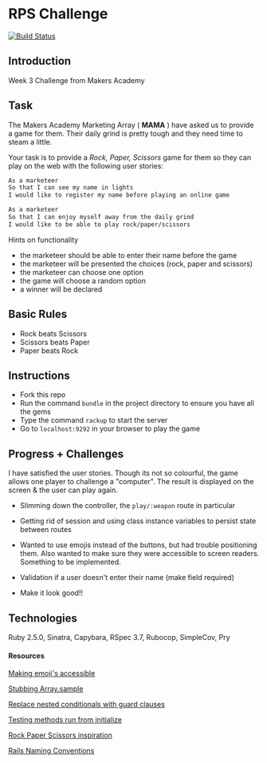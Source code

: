 # RPS Challenge 
[![Build Status](https://travis-ci.org/Danielandro/rps-challenge.svg?branch=master)](https://travis-ci.org/Danielandro/rps-challenge)

Introduction 
------------

Week 3 Challenge from Makers Academy

Task
----

The Makers Academy Marketing Array ( **MAMA** ) have asked us to provide a game for them. Their daily grind is pretty tough and they need time to steam a little.

Your task is to provide a _Rock, Paper, Scissors_ game for them so they can play on the web with the following user stories:

```sh
As a marketeer
So that I can see my name in lights
I would like to register my name before playing an online game

As a marketeer
So that I can enjoy myself away from the daily grind
I would like to be able to play rock/paper/scissors
```

Hints on functionality

- the marketeer should be able to enter their name before the game
- the marketeer will be presented the choices (rock, paper and scissors)
- the marketeer can choose one option
- the game will choose a random option
- a winner will be declared

## Basic Rules

- Rock beats Scissors
- Scissors beats Paper
- Paper beats Rock

Instructions
------------
* Fork this repo
* Run the command `bundle` in the project directory to ensure you have all the gems
* Type the command `rackup` to start the server
* Go to `localhost:9292` in your browser to play the game

Progress + Challenges
--------
I have satisfied the user stories. Though its not so colourful, the game allows one player to challenge a "computer". The result is displayed on the screen & the user can play again.

* Slimming down the controller, the `play/:weapon` route in particular

* Getting rid of session and using class instance variables to persist state between routes

* Wanted to use emojis instead of the buttons, but had trouble positioning them. Also wanted to make sure they were accessible to screen readers. Something to be implemented.

* Validation if a user doesn't enter their name (make field required)

* Make it look good!!

Technologies
------------

Ruby 2.5.0, Sinatra, Capybara, RSpec 3.7, Rubocop, SimpleCov, Pry

#### Resources
[Making emoji's accessible](https://dev.to/finallynero/accessible-emojis--1pjh)

[Stubbing Array.sample](https://stackoverflow.com/questions/46745184/how-to-stub-sample-with-rspec)

[Replace nested conditionals with guard clauses](https://www.refactoring.com/catalog/replaceNestedConditionalWithGuardClauses.html)

[Testing methods run from initialize](https://stackoverflow.com/questions/45681506/best-approach-to-testing-methods-run-from-initialize-with-rspec)

[Rock Paper Scissors inspiration](http://marcelamari.com/blog/2014/03/my-first-javascript-game/)

[Rails Naming Conventions](https://gist.github.com/iangreenleaf/b206d09c587e8fc6399e)
